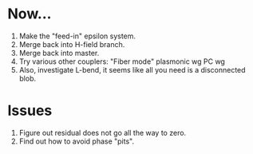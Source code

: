 Now...
======

1.  Make the "feed-in" epsilon system.
1.  Merge back into H-field branch.
1.  Merge back into master.
1.  Try various other couplers: 
    "Fiber mode"
    plasmonic wg
    PC wg
1.  Also, investigate L-bend, it seems like all you need is a disconnected blob.

Issues
=======

1.  Figure out residual does not go all the way to zero.
1.  Find out how to avoid phase "pits".



